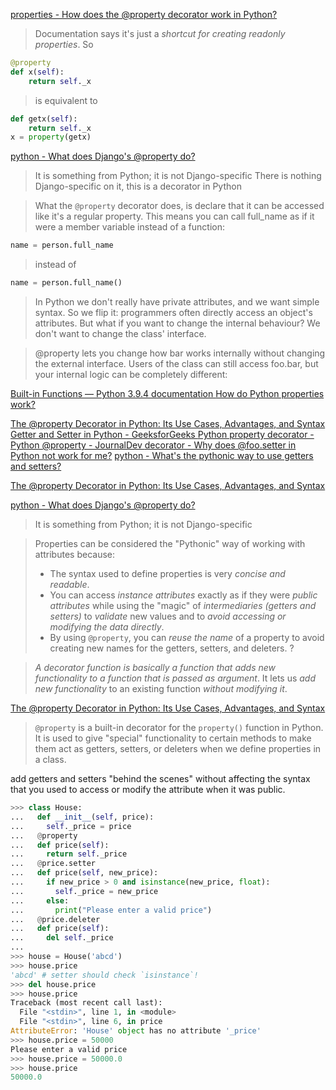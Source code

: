 

[properties - How does the @property decorator work in Python?](https://stackoverflow.com/questions/17330160/how-does-the-property-decorator-work-in-python)
>Documentation says it's just a *shortcut for creating readonly properties*. So
```py
@property
def x(self):
    return self._x
```
>is equivalent to
```py
def getx(self):
    return self._x
x = property(getx)
```


[python - What does Django's @property do?](https://stackoverflow.com/questions/58558989/what-does-djangos-property-do)
>It is something from Python; it is not Django-specific 
>There is nothing Django-specific on it, this is a decorator in Python

>What the `@property` decorator does, is declare that it can be accessed like it's a regular property.
>This means you can call full_name as if it were a member variable instead of a function:
```py
name = person.full_name
```
>instead of
```py
name = person.full_name()
```

>In Python we don't really have private attributes, and we want simple syntax. So we flip it: programmers often directly access an object's attributes. But what if you want to change the internal behaviour? We don't want to change the class' interface.

>@property lets you change how bar works internally without changing the external interface. Users of the class can still access foo.bar, but your internal logic can be completely different:

[Built-in Functions — Python 3.9.4 documentation ](https://docs.python.org/3/library/functions.html#property)
[How do Python properties work?](https://stackoverflow.com/questions/6193556/how-do-python-properties-work)

[The @property Decorator in Python: Its Use Cases, Advantages, and Syntax ](https://www.freecodecamp.org/news/python-property-decorator/)
[Getter and Setter in Python - GeeksforGeeks ](https://www.geeksforgeeks.org/getter-and-setter-in-python/)
[Python property decorator - Python @property - JournalDev ](https://www.journaldev.com/14893/python-property-decorator)
[decorator - Why does @foo.setter in Python not work for me?](https://stackoverflow.com/questions/598077/why-does-foo-setter-in-python-not-work-for-me)
[python - What's the pythonic way to use getters and setters?](https://stackoverflow.com/questions/2627002/whats-the-pythonic-way-to-use-getters-and-setters)


[The @property Decorator in Python: Its Use Cases, Advantages, and Syntax ](https://www.freecodecamp.org/news/python-property-decorator/)

[python - What does Django's @property do?](https://stackoverflow.com/questions/58558989/what-does-djangos-property-do)
>It is something from Python; it is not Django-specific

>Properties can be considered the "Pythonic" way of working with attributes because:
>* The syntax used to define properties is very *concise and readable*.
>* You can access *instance attributes* exactly as if they were *public attributes* while using the "magic" of *intermediaries (getters and setters)* to *validate* new values and to *avoid accessing or modifying the data directly*.
>* By using `@property`, you can *reuse the name* of a property to avoid creating new names for the getters, setters, and deleters.
  ?

>*A decorator function is basically a function that adds new functionality to a function that is passed as argument*. It lets us *add new functionality* to an existing function *without modifying it*.

[The @property Decorator in Python: Its Use Cases, Advantages, and Syntax ](https://www.freecodecamp.org/news/python-property-decorator/)

>`@property` is a built-in decorator for the `property()` function in Python. It is used to give "special" functionality to certain methods to make them act as getters, setters, or deleters when we define properties in a class.

add getters and setters "behind the scenes" without affecting the syntax that you used to access or modify the attribute when it was public.


```py
>>> class House:
...   def __init__(self, price):
...     self._price = price
...   @property
...   def price(self):
...     return self._price
...   @price.setter
...   def price(self, new_price):
...     if new_price > 0 and isinstance(new_price, float):
...       self._price = new_price
...     else:
...       print("Please enter a valid price")
...   @price.deleter
...   def price(self):
...     del self._price
...
>>> house = House('abcd')
>>> house.price
'abcd' # setter should check `isinstance`!
>>> del house.price
>>> house.price
Traceback (most recent call last):
  File "<stdin>", line 1, in <module>
  File "<stdin>", line 6, in price
AttributeError: 'House' object has no attribute '_price'
>>> house.price = 50000
Please enter a valid price
>>> house.price = 50000.0
>>> house.price
50000.0
```






